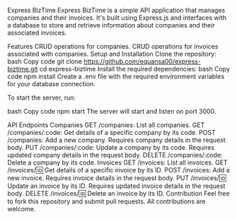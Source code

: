 Express BizTime
Express BizTime is a simple API application that manages companies and their invoices. It's built using Express.js and interfaces with a database to store and retrieve information about companies and their associated invoices.

Features
CRUD operations for companies.
CRUD operations for invoices associated with companies.
Setup and Installation
Clone the repository:
bash
Copy code
git clone https://github.com/equansa00/express-biztime.git
cd express-biztime
Install the required dependencies:
bash
Copy code
npm install
Create a .env file with the required environment variables for your database connection.

To start the server, run:

bash
Copy code
npm start
The server will start and listen on port 3000.

API Endpoints
Companies
GET /companies: List all companies.
GET /companies/:code: Get details of a specific company by its code.
POST /companies: Add a new company. Requires company details in the request body.
PUT /companies/:code: Update a company by its code. Requires updated company details in the request body.
DELETE /companies/:code: Delete a company by its code.
Invoices
GET /invoices: List all invoices.
GET /invoices/:id: Get details of a specific invoice by its ID.
POST /invoices: Add a new invoice. Requires invoice details in the request body.
PUT /invoices/:id: Update an invoice by its ID. Requires updated invoice details in the request body.
DELETE /invoices/:id: Delete an invoice by its ID.
Contribution
Feel free to fork this repository and submit pull requests. All contributions are welcome.
